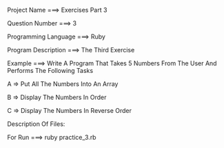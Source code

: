 Project Name ===> Exercises Part 3

Question Number ===> 3

Programming Language ===> Ruby

Program Description ===> The Third Exercise

Example ===> Write A Program That Takes 5 Numbers From The User And Performs The Following Tasks

A => Put All The Numbers Into An Array

B => Display The Numbers In Order

C => Display The Numbers In Reverse Order

Description Of Files:

For Run ===> ruby practice_3.rb